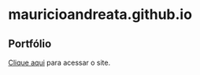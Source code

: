 # mauricioandreata.github.io

## Portfólio
[Clique aqui](https://mauricioandreata.github.io) para acessar o site.
